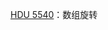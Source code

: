[HDU 5540](https://github.com/Hapoa/Accepted/blob/master/46%20-%20%E6%95%B0%E5%AD%A6%E5%85%B6%E5%AE%83/002%20-%20HDU%205540.md)：数组旋转



